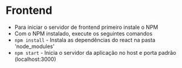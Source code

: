 # Frontend
* Para iniciar o servidor de frontend primeiro instale o NPM
* Com o NPM instalado, execute os seguintes comandos
* `npm install` - Instala as dependências do react na pasta 'node_modules'
* `npm start` - Inicia o servidor da aplicação no host e porta padrão (localhost:3000)
